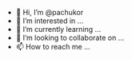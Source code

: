 - 👋 Hi, I’m @pachukor
- 👀 I’m interested in ...
- 🌱 I’m currently learning ...
- 💞️ I’m looking to collaborate on ...
- 📫 How to reach me ...

<!---
pachukor/pachukor is a ✨ special ✨ repository because its `README.md` (this file) appears on your GitHub profile.
You can click the Preview link to take a look at your changes.
--->
